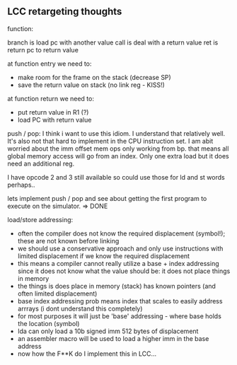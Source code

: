LCC retargeting thoughts
------------------------

function:

branch is load pc with another value
call is deal with a return value
ret is return pc to return value


at function entry we need to:
* make room for the frame on the stack (decrease SP)
* save the return value on stack (no link reg - KISS!)


at function return we need to:
- put return value in R1 (?)
- load PC with return value


push / pop:
I think i want to use this idiom. I understand that relatively well. It's also not that hard to implement in the CPU instruction set.
I am abit worried about the imm offset mem ops only working from bp. that means all global memory access will go from an index. Only one extra
load but it does need an additional reg.

I have opcode 2 and 3 still available so could use those for ld and st words perhaps..

lets implement push / pop and see about getting the first program to execute on the simulator. => DONE

load/store addressing:
- often the compiler does not know the required displacement (symbol!); these are not known before linking
- we should use a conservative approach and only use instructions with limited displacement if we know the required displacement
- this means a compiler cannot really utilize a base + index addressing since it does not know what the value should be: it does not place things in memory
- the things is does place in memory (stack) has known pointers (and often limited displacement)
- base index addressing prob means index that scales to easily address arrrays (i dont understand this completely)
- for most purposes it will just be 'base' addressing - where base holds the location (symbol)
- lda can only load a 10b signed imm 512 bytes of displacement
- an assembler macro will be used to load a higher imm in the base address
- now how the F**K do I implement this in LCC...
